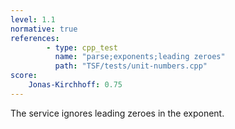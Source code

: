 ```yaml
---
level: 1.1
normative: true
references:
        - type: cpp_test
          name: "parse;exponents;leading zeroes"
          path: "TSF/tests/unit-numbers.cpp"
score:
    Jonas-Kirchhoff: 0.75
---
```


The service ignores leading zeroes in the exponent.